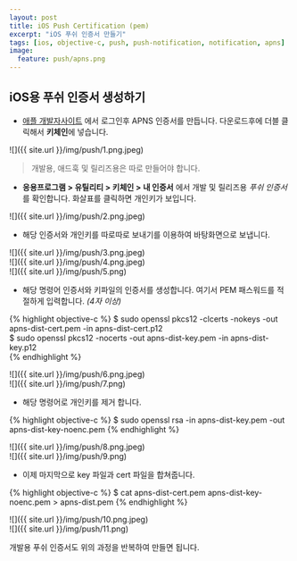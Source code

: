 ```yaml
---
layout: post
title: iOS Push Certification (pem)
excerpt: "iOS 푸쉬 인증서 만들기"
tags: [ios, objective-c, push, push-notification, notification, apns]
image:
  feature: push/apns.png
---
```


## iOS용 푸쉬 인증서 생성하기

- [애플 개발자사이트](https://developer.apple.com/account/ios/certificate/certificateList.action) 에서 로그인후 APNS 인증서를 만듭니다. 다운로드후에 더블 클릭해서 **키체인**에 넣습니다.

![]({{ site.url }}/img/push/1.png.jpeg)

> 개발용, 애드훅 및 릴리즈용은 따로 만들어야 합니다.

- **응용프로그램 > 유틸리티 > 키체인 > 내 인증서** 에서 개발 및 릴리즈용 *푸쉬 인증서*를 확인합니다. 화살표를 클릭하면 개인키가 보입니다.

![]({{ site.url }}/img/push/2.png.jpeg) <br>

- 해당 인증서와 개인키를 따로따로 보내기를 이용하여 바탕화면으로 보냅니다.

![]({{ site.url }}/img/push/3.png.jpeg) <br>
![]({{ site.url }}/img/push/4.png.jpeg) <br>
![]({{ site.url }}/img/push/5.png) <br>

- 해당 명령어 인증서와 키파일의 인증서를 생성합니다. 여기서 PEM 패스워드를 적절하게 입력합니다. *(4자 이상)*

{% highlight objective-c %}
$ sudo openssl pkcs12 -clcerts -nokeys -out apns-dist-cert.pem -in apns-dist-cert.p12  
$ sudo openssl pkcs12 -nocerts -out apns-dist-key.pem -in apns-dist-key.p12  
{% endhighlight %}

![]({{ site.url }}/img/push/6.png.jpeg) <br>
![]({{ site.url }}/img/push/7.png) <br>

- 해당 명령어로 개인키를 제거 합니다.

{% highlight objective-c %}
$ sudo openssl rsa -in apns-dist-key.pem -out apns-dist-key-noenc.pem
{% endhighlight %}

![]({{ site.url }}/img/push/8.png.jpeg) <br>
![]({{ site.url }}/img/push/9.png) <br>

- 이제 마지막으로 key 파일과 cert 파일을 합쳐줍니다.

{% highlight objective-c %}
$ cat apns-dist-cert.pem apns-dist-key-noenc.pem > apns-dist.pem
{% endhighlight %}

![]({{ site.url }}/img/push/10.png.jpeg) <br>
![]({{ site.url }}/img/push/11.png) <br>

개발용 푸쉬 인증서도 위의 과정을 반복하여 만들면 됩니다.
